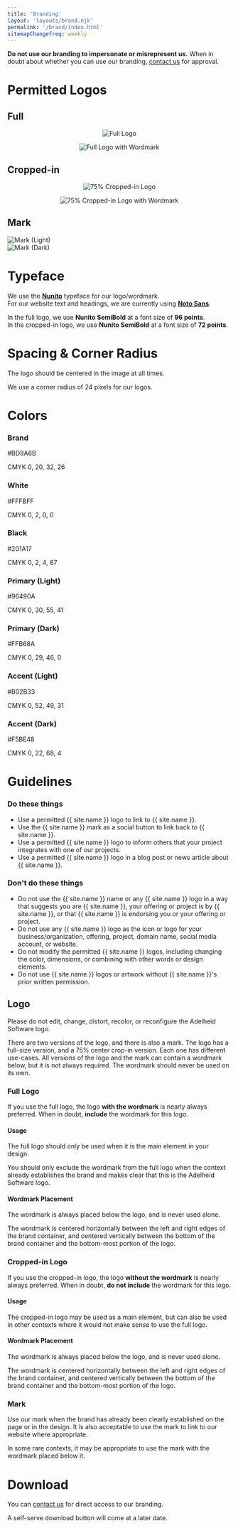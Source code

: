 ```yaml
---
title: 'Branding'
layout: 'layouts/brand.njk'
permalink: '/brand/index.html'
sitemapChangefreq: weekly
---
```


**Do not use our branding to impersonate or misrepresent us.** When in doubt about whether you can use our branding, [contact us](/contact/) for approval.

# Permitted Logos

## Full

<div class="grid-2col">
	<figure style="display: flex; flex-direction: column; justify-content: center; align-items: center;">
		<img class="rounded brand-image-container" src="/assets/images/brand/full-256.png" alt="Full Logo" />
	</figure>
	<figure style="display: flex; flex-direction: column; justify-content: center; align-items: center;">
		<img class="rounded brand-image-container" src="/assets/images/brand/full-w-text-256.png" alt="Full Logo with Wordmark" />
	</figure>
</div>

## Cropped-in

<div class="grid-2col">
	<figure style="display: flex; flex-direction: column; justify-content: center; align-items: center;">
		<img class="rounded brand-image-container" src="/assets/images/brand/crop-75p-256.png" alt="75% Cropped-in Logo" />
	</figure>
	<figure style="display: flex; flex-direction: column; justify-content: center; align-items: center;">
		<img class="rounded brand-image-container" src="/assets/images/brand/crop-w-text-75p-256.png" alt="75% Cropped-in Logo with Wordmark" />
	</figure>
</div>

## Mark

<div class="grid-2col">
	<div class="transparent-image-container-dark"><img src="/assets/images/brand/mark-light-256.png" alt="Mark (Light)"></img></div>
	<div class="transparent-image-container-light"><img src="/assets/images/brand/mark-dark-256.png" alt="Mark (Dark)"></img></div>
</div>

# Typeface

We use the **[Nunito](https://fonts.google.com/specimen/Nunito)** typeface for our logo/wordmark.\
For our website text and headings, we are currently using **[Noto Sans](https://fonts.google.com/noto)**.

In the full logo, we use **Nunito SemiBold** at a font size of **96 points**.\
In the cropped-in logo, we use **Nunito SemiBold** at a font size of **72 points**.

# Spacing & Corner Radius

The logo should be centered in the image at all times.

We use a corner radius of 24 pixels for our logos.

# Colors

<div class="brand-color-grid">

<div class="brand-color-card rounded" style="--brand-color-card-hex: #BD8A6B; --brand-color-card-text-color: #FFFBFF;">
	<h3>Brand</h3>
	<div class="brand-color-text-block">
		<p>#BD8A6B</p>
		<p>CMYK 0, 20, 32, 26</p>
	</div>
</div>

<div class="brand-color-card rounded" style="--brand-color-card-hex: #FFFBFF; --brand-color-card-text-color: #201A17;">
	<h3>White</h3>
	<div class="brand-color-text-block">
		<p>#FFFBFF</p>
		<p>CMYK 0, 2, 0, 0</p>
	</div>
</div>

<div class="brand-color-card rounded" style="--brand-color-card-hex: #201A17; --brand-color-card-text-color: #FFFBFF;">
	<h3>Black</h3>
	<div class="brand-color-text-block">
		<p>#201A17</p>
		<p>CMYK 0, 2, 4, 87</p>
	</div>
</div>

<div class="brand-color-card rounded" style="--brand-color-card-hex: #96490A; --brand-color-card-text-color: #FFFBFF;">
	<h3>Primary (Light)</h3>
	<div class="brand-color-text-block">
		<p>#96490A</p>
		<p>CMYK 0, 30, 55, 41</p>
	</div>
</div>

<div class="brand-color-card rounded" style="--brand-color-card-hex: #FFB68A; --brand-color-card-text-color: #201A17;">
	<h3>Primary (Dark)</h3>
	<div class="brand-color-text-block">
		<p>#FFB68A</p>
		<p>CMYK 0, 29, 46, 0</p>
	</div>
</div>


<div class="brand-color-card rounded" style="--brand-color-card-hex: #B02B33; --brand-color-card-text-color: #FFFBFF;">
	<h3>Accent (Light)</h3>
	<div class="brand-color-text-block">
		<p>#B02B33</p>
		<p>CMYK 0, 52, 49, 31</p>
	</div>
</div>

<div class="brand-color-card rounded" style="--brand-color-card-hex: #F5BE48; --brand-color-card-text-color: #201A17;">
	<h3>Accent (Dark)</h3>
	<div class="brand-color-text-block">
		<p>#F5BE48</p>
		<p>CMYK 0, 22, 68, 4</p>
	</div>
</div>

</div>

# Guidelines

<div class="grid-2col">
	<div>
		<h3>Do these things</h3>
		<ul class="approve">
			<li>Use a permitted {{ site.name }} logo to link to {{ site.name }}.</li>
			<li>Use the {{ site.name }} mark as a social button to link back to {{ site.name }}.</li>
			<li>Use a permitted {{ site.name }} logo to inform others that your project integrates with one of our projects.</li>
			<li>Use a permitted {{ site.name }} logo in a blog post or news article about {{ site.name }}.</li>
		</ul>
	</div>
	<div>
		<h3>Don't do these things</h3>
		<ul class="disapprove">
			<li>Do not use the {{ site.name }} name or any {{ site.name }} logo in a way that suggests you are {{ site.name }}, your offering or project is by {{ site.name }}, or that {{ site.name }} is endorsing you or your offering or project.</li>
			<li>Do not use any {{ site.name }} logo as the icon or logo for your business/organization, offering, project, domain name, social media account, or website.</li>
			<li>Do not modify the permitted {{ site.name }} logos, including changing the color, dimensions, or combining with other words or design elements.</li>
			<li>Do not use {{ site.name }} logos or artwork without {{ site.name }}'s prior written permission.</li>
		</ul>
	</div>
</div>

## Logo
Please do not edit, change, distort, recolor, or reconfigure the Adelheid Software logo.

There are two versions of the logo, and there is also a mark. The logo has a full-size version, and a 75% center crop-in version. Each one has different use-cases. All versions of the logo and the mark can contain a wordmark below, but it is not always required. The wordmark should never be used on its own.

### Full Logo
If you use the full logo, the logo **with the wordmark** is nearly always preferred. When in doubt, **include** the wordmark for this logo.

#### Usage
The full logo should only be used when it is the main element in your design.

You should only exclude the wordmark from the full logo when the context already establishes the brand and makes clear that this is the Adelheid Software logo.

#### Wordmark Placement
The wordmark is always placed below the logo, and is never used alone.

The wordmark is centered horizontally between the left and right edges of the brand container, and centered vertically between the bottom of the brand container and the bottom-most portion of the logo.

### Cropped-in Logo
If you use the cropped-in logo, the logo **without the wordmark** is nearly always preferred. When in doubt, **do not include** the wordmark for this logo.

#### Usage
The cropped-in logo may be used as a main element, but can also be used in other contexts where it would not make sense to use the full logo.

#### Wordmark Placement
The wordmark is always placed below the logo, and is never used alone.

The wordmark is centered horizontally between the left and right edges of the brand container, and centered vertically between the bottom of the brand container and the bottom-most portion of the logo.

### Mark
Use our mark when the brand has already been clearly established on the page or in the design. It is also acceptable to use the mark to link to our website where appropriate.

In some rare contexts, it may be appropriate to use the mark with the wordmark placed below it.

# Download

You can [contact us](/contact/) for direct access to our branding.

A self-serve download button will come at a later date.